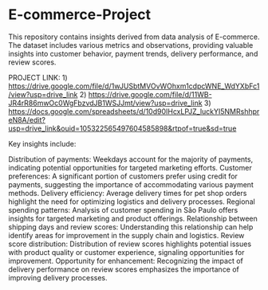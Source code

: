 # E-commerce-Project
This repository contains insights derived from data analysis of E-commerce. The dataset includes various metrics and observations, providing valuable insights into customer behavior, payment trends, delivery performance, and review scores.

PROJECT LINK: 1) https://drive.google.com/file/d/1wJUSbtMVOvWOhxm1cdpcWNE_WdYXbFc1/view?usp=drive_link
               2) https://drive.google.com/file/d/11WB-JR4rR86mwOc0WgFbzvdJB1WSJJmt/view?usp=drive_link
                   3) https://docs.google.com/spreadsheets/d/10d90IHcxLPJZ_luckYI5NMRshhpreN8A/edit?usp=drive_link&ouid=105322565497604585898&rtpof=true&sd=true
              
Key insights include:

Distribution of payments: Weekdays account for the majority of payments, indicating potential opportunities for targeted marketing efforts.
Customer preferences: A significant portion of customers prefer using credit for payments, suggesting the importance of accommodating various payment methods.
Delivery efficiency: Average delivery times for pet shop orders highlight the need for optimizing logistics and delivery processes.
Regional spending patterns: Analysis of customer spending in São Paulo offers insights for targeted marketing and product offerings.
Relationship between shipping days and review scores: Understanding this relationship can help identify areas for improvement in the supply chain and logistics.
Review score distribution: Distribution of review scores highlights potential issues with product quality or customer experience, signaling opportunities for improvement.
Opportunity for enhancement: Recognizing the impact of delivery performance on review scores emphasizes the importance of improving delivery processes.


